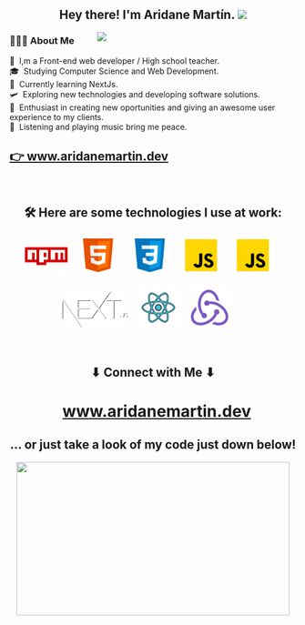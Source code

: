 <h2 align="center"> Hey there! I'm Aridane Martín. <img src="https://github.com/souvikguria98/souvikguria98/blob/master/Hi.gif" width="25"></h2>

<img align="right" src="https://github.com/aridanemartin/aridanemartin/blob/main/Ari2.1.jpg" width="350">

<h3 align="left"> 👨🏻‍💻 About Me </h3>
<p align="left">
💼 &nbsp;I,m a Front-end web developer / High school teacher.<br>
🎓 &nbsp;Studying Computer Science and Web Development.<br>
🔭 &nbsp;Currently learning NextJs.<br>
🛩 &nbsp;Exploring new technologies and developing software solutions.<br>
🌱 &nbsp;Enthusiast in creating new oportunities and giving an awesome user experience to my clients.<br>
🎼 &nbsp;Listening and playing music bring me peace.<br>
</p>
<h2 align="left"><a href="https://www.aridanemartin.dev/">👉 www.aridanemartin.dev</a></h2>

<br>

<h2 align="center">
  🛠 Here are some technologies I use at work:
</h2>
<p align="center">
<img height="75" src="https://github.com/chandan-reddy-k/chandan-reddy-k/blob/master/assets/npm.png"> &nbsp;&nbsp;
<img height="75" src="https://github.com/chandan-reddy-k/chandan-reddy-k/blob/master/assets/html.png"> &nbsp;&nbsp;
<img height="75" src="https://github.com/chandan-reddy-k/chandan-reddy-k/blob/master/assets/css.png"> &nbsp;&nbsp;
<img height="75" src="https://github.com/chandan-reddy-k/chandan-reddy-k/blob/master/assets/js.png"> &nbsp;&nbsp;
<img height="75" src="https://github.com/chandan-reddy-k/chandan-reddy-k/blob/master/assets/js.png"> &nbsp;&nbsp;
</p>
<p align="center">
<img height="70" src="https://github.com/aridanemartin/aridanemartin/blob/main/Next.png"> &nbsp;&nbsp;
<img height="75" src="https://github.com/chandan-reddy-k/chandan-reddy-k/blob/master/assets/react.png"> &nbsp;&nbsp;
<img height="75" src="https://github.com/chandan-reddy-k/chandan-reddy-k/blob/master/assets/redux.png"> &nbsp;&nbsp;
<!--img height="50" src="https://github.com/chandan-reddy-k/chandan-reddy-k/blob/master/assets/graphql.png"--> &nbsp;&nbsp;
</p>

<br/>

<h2 align="center">⬇ Connect with Me ⬇</h2>
<h1 align="center">
&nbsp; <a href="https://www.aridanemartin.dev" target="_blank" rel="noopener noreferrer"><strong>www.aridanemartin.dev</strong></a>  
</h1>
<h2 align="center">... or just take a look of my code just down below!</h2>
<div align="center">
<img src="https://media1.giphy.com/media/Js7cqIkpxFy0bILFFA/giphy.gif?cid=ecf05e47r98tefdk55q7z1fdbnr7e86e72hhqkcyrw281zjd&rid=giphy.gif&ct=g" width="480" height="270" />
</div>

